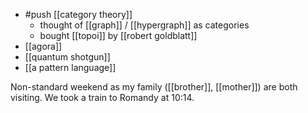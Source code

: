 - #push [[category theory]]
  - thought of [[graph]] / [[hypergraph]] as categories
  - bought [[topoi]] by [[robert goldblatt]]
- [[agora]]
- [[quantum shotgun]]
- [[a pattern language]]

Non-standard weekend as my family ([[brother]], [[mother]]) are both visiting. We took a train to Romandy at 10:14.
